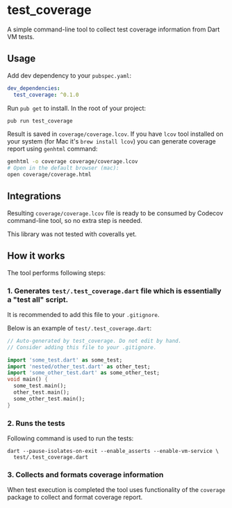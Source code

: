 # test_coverage

A simple command-line tool to collect test coverage information from
Dart VM tests.

## Usage

Add dev dependency to your `pubspec.yaml`:

```yaml
dev_dependencies:
  test_coverage: ^0.1.0
```

Run `pub get` to install. In the root of your project:

```bash
pub run test_coverage
```

Result is saved in `coverage/coverage.lcov`. If you have `lcov` tool
installed on your system (for Mac it's `brew install lcov`) you can
generate coverage report using `genhtml` command:

```bash
genhtml -o coverage coverage/coverage.lcov
# Open in the default browser (mac):
open coverage/coverage.html
```

## Integrations

Resulting `coverage/coverage.lcov` file is ready to be consumed by
Codecov command-line tool, so no extra step is needed.

This library was not tested with coveralls yet.

## How it works

The tool performs following steps:

### 1. Generates `test/.test_coverage.dart` file which is essentially a "test all" script.

It is recommended to add this file to your `.gitignore`.

Below is an example of `test/.test_coverage.dart`:

```dart
// Auto-generated by test_coverage. Do not edit by hand.
// Consider adding this file to your .gitignore.

import 'some_test.dart' as some_test;
import 'nested/other_test.dart' as other_test;
import 'some_other_test.dart' as some_other_test;
void main() {
  some_test.main();
  other_test.main();
  some_other_test.main();
}
```

### 2. Runs the tests

Following command is used to run the tests:

```
dart --pause-isolates-on-exit --enable_asserts --enable-vm-service \
  test/.test_coverage.dart
```

### 3. Collects and formats coverage information

When test execution is completed the tool uses functionality of the
`coverage` package to collect and format coverage report.
